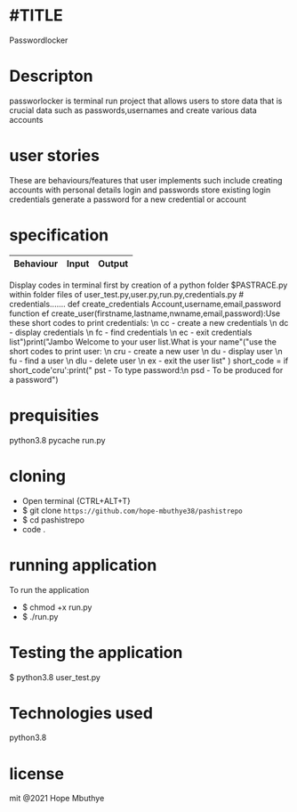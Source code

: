 # #TITLE
Passwordlocker
# Descripton
passworlocker is terminal run project that allows users to store data that is crucial data such as passwords,usernames and create various data accounts
# user stories
These are behaviours/features that user implements such include creating accounts with personal details login and passwords store existing login credentials generate a password for a new credential or account
# specification
 Behaviour | Input | Output |
| :---------------- | :---------------: | ------------------: |
Display codes in terminal first by creation of a python folder $PASTRACE.py within folder files of user_test.py,user.py,run.py,credentials.py # credentials.......
def create_credentials Account,username,email,password function ef create_user(firstname,lastname,nwname,email,password):Use these short codes to print credentials: \n  cc - create a new credentials \n dc - display credentials \n fc - find credentials \n ec - exit credentials list")print("Jambo Welcome to your user list.What is your name"("use the short codes to print user: \n cru - create a new user \n du - display user \n fu - find a user \n dlu - delete user \n ex - exit the user list" )  short_code =  if short_code'cru':print(" pst - To type password:\n psd - To be produced for a password")
# prequisities
python3.8
pycache
run.py
# cloning
* Open terminal {CTRL+ALT+T}
* $ git clone ```https://github.com/hope-mbuthye38/pashistrepo```        
* $ cd pashistrepo
* code . 
# running application
To run the application 
* $ chmod +x run.py
* $ ./run.py

# Testing the application
$ python3.8 user_test.py

# Technologies used
python3.8

# license
mit @2021 Hope Mbuthye

 







